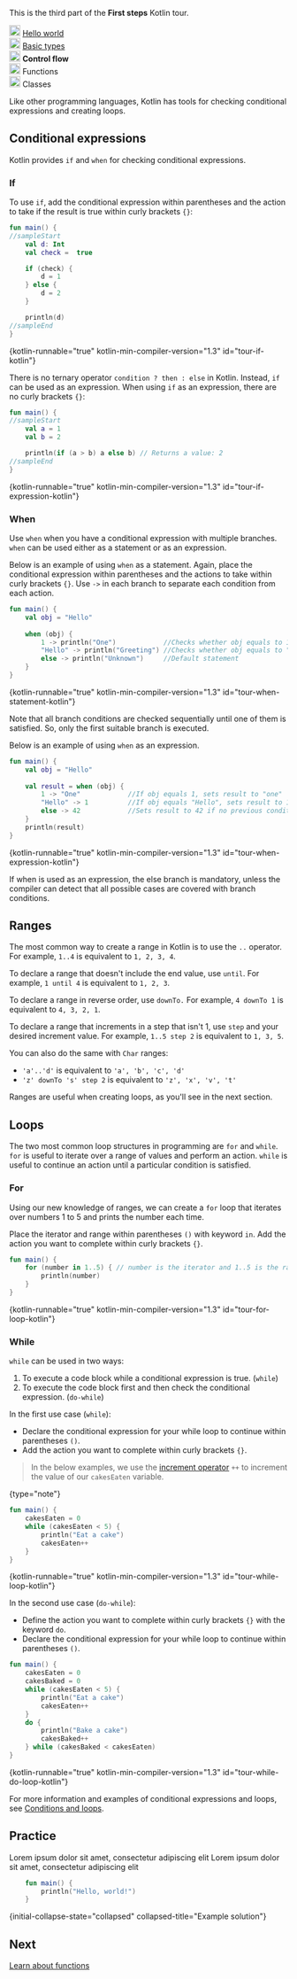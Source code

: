 [//]: # (title: Control flow)

<microformat>
    <p>This is the third part of the <strong>First steps</strong> Kotlin tour.</p>
    <p><img src="icon-1-done.svg" width="20" alt="First step"/> <a href="kotlin-tour-hello-world.md">Hello world</a><br/><img src="icon-2-done.svg" width="20" alt="Second step"/> <a href="kotlin-tour-types.md">Basic types</a><br/><img src="icon-3.svg" width="20" alt="Third step"/> <strong>Control flow</strong><br/><img src="icon-4-todo.svg" width="20" alt="Fourth step"/> Functions<br/><img src="icon-5-todo.svg" width="20" alt="Fifth step"/> Classes</p>
</microformat>

Like other programming languages, Kotlin has tools for checking conditional expressions and creating loops.

## Conditional expressions

Kotlin provides `if` and `when` for checking conditional expressions.

### If

To use `if`, add the conditional expression within parentheses and the action to take if the result is true within curly brackets `{}`:

```kotlin
fun main() { 
//sampleStart
    val d: Int
    val check =  true

    if (check) {
        d = 1   
    } else {
        d = 2   
    }

    println(d)
//sampleEnd
}
```
{kotlin-runnable="true" kotlin-min-compiler-version="1.3" id="tour-if-kotlin"}

There is no ternary operator `condition ? then : else` in Kotlin. Instead, `if` can be used as an expression. When using
`if` as an expression, there are no curly brackets `{}`:

```kotlin
fun main() { 
//sampleStart
    val a = 1
    val b = 2

    println(if (a > b) a else b) // Returns a value: 2
//sampleEnd
}
```
{kotlin-runnable="true" kotlin-min-compiler-version="1.3" id="tour-if-expression-kotlin"}

### When

Use `when` when you have a conditional expression with multiple branches.
`when` can be used either as a statement or as an expression.

Below is an example of using `when` as a statement. Again, place the conditional expression within parentheses and the actions to take
within curly brackets `{}`. Use `->` in each branch to separate each condition from each action.

```kotlin
fun main() {    
    val obj = "Hello"    
    
    when (obj) {                                     
        1 -> println("One")            //Checks whether obj equals to 1
        "Hello" -> println("Greeting") //Checks whether obj equals to "Hello"
        else -> println("Unknown")     //Default statement
    }   
}
```
{kotlin-runnable="true" kotlin-min-compiler-version="1.3" id="tour-when-statement-kotlin"}

Note that all branch conditions are checked sequentially until one of them is satisfied. So, only the first suitable 
branch is executed.

Below is an example of using `when` as an expression.

```kotlin
fun main() {    
    val obj = "Hello"    
    
    val result = when (obj) {                                     
        1 -> "One"            //If obj equals 1, sets result to "one"
        "Hello" -> 1          //If obj equals "Hello", sets result to 1
        else -> 42            //Sets result to 42 if no previous condition is satisfied
    }
    println(result)
}
```
{kotlin-runnable="true" kotlin-min-compiler-version="1.3" id="tour-when-expression-kotlin"}

If when is used as an expression, the else branch is mandatory, unless the compiler can detect that all possible cases 
are covered with branch conditions.

## Ranges

The most common way to create a range in Kotlin is to use the `..` operator. For example, `1..4` is equivalent to `1, 2, 3, 4`.

To declare a range that doesn't include the end value, use `until`. For example, `1 until 4` is equivalent to `1, 2, 3`.

To declare a range in reverse order, use `downTo.` For example, `4 downTo 1` is equivalent to `4, 3, 2, 1`.

To declare a range that increments in a step that isn't 1, use `step` and your desired increment value.
For example, `1..5 step 2` is equivalent to `1, 3, 5`.

You can also do the same with `Char` ranges:
* `'a'..'d'` is equivalent to `'a', 'b', 'c', 'd'`
* `'z' downTo 's' step 2` is equivalent to `'z', 'x', 'v', 't'`

Ranges are useful when creating loops, as you'll see in the next section.

## Loops

The two most common loop structures in programming are `for` and `while`. `for` is useful to iterate over a range of values and perform an action.
`while` is useful to continue an action until a particular condition is satisfied.

### For

Using our new knowledge of ranges, we can create a `for` loop that iterates over numbers 1 to 5 and prints the number each time.

Place the iterator and range within parentheses `()` with keyword `in`. Add the action you want to complete within curly brackets `{}`.

```kotlin
fun main() {
    for (number in 1..5) { // number is the iterator and 1..5 is the range
        println(number)
    }
}
```
{kotlin-runnable="true" kotlin-min-compiler-version="1.3" id="tour-for-loop-kotlin"}

### While

`while` can be used in two ways:
1. To execute a code block while a conditional expression is true. (`while`)
2. To execute the code block first and then check the conditional expression. (`do-while`)

In the first use case (`while`):
* Declare the conditional expression for your while loop to continue within parentheses `()`. 
* Add the action you want to complete within curly brackets `{}`.

> In the below examples, we use the [increment operator](operator-overloading.md#increments-and-decrements) `++` to
> increment the value of our `cakesEaten` variable.
>
{type="note"}

```kotlin
fun main() {
    cakesEaten = 0
    while (cakesEaten < 5) {
        println("Eat a cake")
        cakesEaten++
    }
}
```
{kotlin-runnable="true" kotlin-min-compiler-version="1.3" id="tour-while-loop-kotlin"}

In the second use case (`do-while`):
* Define the action you want to complete within curly brackets `{}` with the keyword `do`.
* Declare the conditional expression for your while loop to continue within parentheses `()`.

```kotlin
fun main() {
    cakesEaten = 0
    cakesBaked = 0
    while (cakesEaten < 5) {
        println("Eat a cake")
        cakesEaten++
    }
    do {
        println("Bake a cake")
        cakesBaked++
    } while (cakesBaked < cakesEaten)
}
```
{kotlin-runnable="true" kotlin-min-compiler-version="1.3" id="tour-while-do-loop-kotlin"}

For more information and examples of conditional expressions and loops, see [Conditions and loops](control-flow.md).

## Practice

<deflist collapsible="true">
    <def title="Exercise 1">
        Lorem ipsum dolor sit amet, consectetur adipiscing elit
    </def>
</deflist>

<deflist collapsible="true">
    <def title="Hint">
        Lorem ipsum dolor sit amet, consectetur adipiscing elit
    </def>
</deflist>

```kotlin
    fun main() {
        println("Hello, world!")
    }
```
{initial-collapse-state="collapsed" collapsed-title="Example solution"}

## Next
[Learn about functions](kotlin-tour-functions.md)
